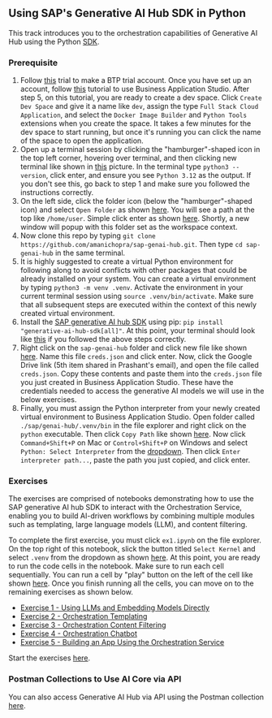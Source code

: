 ## Using SAP's Generative AI Hub SDK in Python

This track introduces you to the orchestration capabilities of Generative AI Hub using the Python [SDK](https://pypi.org/project/generative-ai-hub-sdk/).

### Prerequisite


1. Follow [this](https://developers.sap.com/tutorials/hcp-create-trial-account..html
) trial to make a BTP trial account. Once you have set up an account, follow [this](https://developers.sap.com/tutorials/appstudio-onboarding..html) tutorial to use Business Application Studio. After step 5, on this tutorial, you are ready to create a dev space. Click `Create Dev Space` and give it a name like `dev`, assign the type `Full Stack Cloud Application`, and select the `Docker Image Builder` and `Python Tools` extensions when you create the space. It takes a few minutes for the dev space to start running, but once it's running you can click the name of the space to open the application.
2. Open up a terminal session by clicking the "hamburger"-shaped icon in the top left corner, hovering over terminal, and then clicking new terminal like shown in [this](./assets/new_terminal.png) picture. In the terminal type `python3 --version`, click enter, and ensure you see `Python 3.12` as the output. If you don't see this, go back to step 1 and make sure you followed the instructions correctly.
3. On the left side, click the folder icon (below the "hamburger"-shaped icon) and select `Open Folder` as shown [here](./assets/open_folder.png). You will see a path at the top like `/home/user`. Simple click enter as shown [here](./assets/folder_path.png). Shortly, a new window will popup with this folder set as the workspace context.
4. Now clone this repo by typing `git clone https://github.com/amanichopra/sap-genai-hub.git`. Then type `cd sap-genai-hub` in the same terminal. 
5. It is highly suggested to create a virtual Python environment for following along to avoid conflicts with other packages that could be already installed on your system. You can create a virtual environment by typing `python3 -m venv .venv`. Activate the environment in your current terminal session using `source .venv/bin/activate`. Make sure that all subsequent steps are executed within the context of this newly created virtual environment.
6. Install the [SAP generative AI hub SDK](https://pypi.org/project/generative-ai-hub-sdk/) using pip: `pip install "generative-ai-hub-sdk[all]"`. At this point, your terminal should look like [this](./assets/terminal_commands.png) if you followed the above steps correctly.
7. Right click on the `sap-genai-hub` folder and click new file like shown [here](./assets/create_new_file.png). Name this file `creds.json` and click enter. Now, click the Google Drive link (5th item shared in Prashant's email), and open the file called `creds.json`. Copy these contents and paste them into the `creds.json` file you just created in Business Application Studio. These have the credentials needed to access the generative AI models we will use in the below exercises. 
8. Finally, you must assign the Python interpreter from your newly created virtual environment to Business Application Studio. Open folder called `./sap/genai-hub/.venv/bin` in the file explorer and right click on the `python` executable. Then click `Copy Path` like shown [here](./assets/copy_interpreter_path.png). Now click `Command+Shift+P` on Mac or `Control+Shift+P` on Windows and select `Python: Select Interpreter` from the [dropdown](./assets/select_interpreter.png). Then click `Enter interpreter path...`, paste the path you just copied, and click enter.

### Exercises

The exercises are comprised of notebooks demonstrating how to use the SAP generative AI hub SDK to interact with the Orchestration Service, enabling you to build AI-driven workflows by combining multiple modules such as templating, large language models (LLM), and content filtering.

To complete the first exercise, you must click `ex1.ipynb` on the file explorer. On the top right of this notebook, slick the button titled `Select Kernel` and select `.venv` from the dropdown as shown [here](./assets/select_kernel.png). At this point, you are ready to run the code cells in the notebook. Make sure to run each cell sequentially. You can run a cell by "play" button on the left of the cell like shown [here](./assets/execute_cell.png). Once you finish running all the cells, you can move on to the remaining exercises as shown below.

- [Exercise 1 - Using LLMs and Embedding Models Directly](./ex1.ipynb)
- [Exercise 2 - Orchestration Templating](./ex2.ipynb)
- [Exercise 3 - Orchestration Content Filtering](./ex3.ipynb)
- [Exercise 4 - Orchestration Chatbot](./ex4.ipynb)
- [Exercise 5 - Building an App Using the Orchestration Service](./ex5.md)

Start the exercises [here](./ex1.ipynb).

### Postman Collections to Use AI Core via API

You can also access Generative AI Hub via API using the Postman collection [here](aicore_postman_collection.json). 